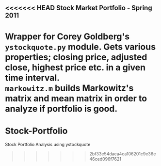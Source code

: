 <<<<<<< HEAD
Stock Market Portfolio - Spring 2011
---
Wrapper for Corey Goldberg's `ystockquote.py` module.
Gets various properties; closing price, adjusted close, highest price etc. in a given time interval.  
`markowitz.m` builds Markowitz's matrix and mean matrix in order to analyze if portfolio is good.
=======
Stock-Portfolio
===============

Stock Portfolio Analysis using ystockquote
>>>>>>> 2bf33e54daea4ca106201c9e36e46ced096f7621
